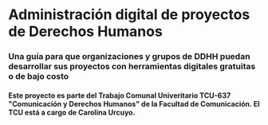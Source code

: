 # Administración digital de proyectos de Derechos Humanos

### Una guía para que organizaciones y grupos de DDHH puedan desarrollar sus proyectos con herramientas digitales gratuitas o de bajo costo

#### Este proyecto es parte del Trabajo Comunal Univeritario TCU-637 "Comunicación y Derechos Humanos" de la Facultad de Comunicación. El TCU está a cargo de Carolina Urcuyo.


